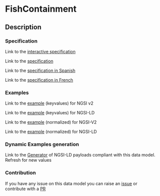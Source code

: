 # FishContainment

## Description 


### Specification

Link to the [interactive specification](https://swagger.lab.fiware.org/?url=https://smart-data-models.github.io/dataModel.Aquaculture/FishContainment/swagger.yaml)

Link to the [specification](https://smart-data-models.github.io/dataModel.Aquaculture/FishContainment/doc/spec.md)

Link to the [specification in Spanish](https://smart-data-models.github.io/dataModel.Aquaculture/FishContainment/doc/spec_ES.md)

Link to the [specification in French](https://smart-data-models.github.io/dataModel.Aquaculture/FishContainment/doc/spec_FR.md)
### Examples

Link to the [example](https://smart-data-models.github.io/dataModel.Aquaculture/FishContainment/examples/example.json) (keyvalues) for NGSI v2

Link to the [example](https://smart-data-models.github.io/dataModel.Aquaculture/FishContainment/examples/example.jsonld) (keyvalues) for NGSI-LD

Link to the [example](https://smart-data-models.github.io/dataModel.Aquaculture/FishContainment/examples/example-normalized.json) (normalized) for NGSI-V2

Link to the [example](https://smart-data-models.github.io/dataModel.Aquaculture/FishContainment/examples/example-normalized.jsonld) (normalized) for NGSI-LD
### Dynamic Examples generation

Link to the [Generator](https://smartdatamodels.org/extra/ngsi-ld_generator_v0.91.php?schemaUrl=https://raw.githubusercontent.com/smart-data-models/dataModel.Aquaculture/master/FishContainment/schema.json&email=info@smartdatamodels.org) of NGSI-LD payloads compliant with this data model. Refresh for new values
### Contribution

 If you have any issue on this data model you can raise an [issue](https://github.com/smart-data-models/dataModel.Aquaculture/issues)  or contribute with a [PR](https://github.com/smart-data-models/dataModel.Aquaculture/pulls)